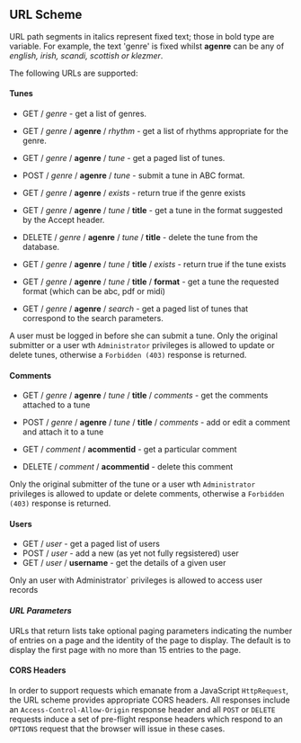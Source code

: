 ## URL Scheme


URL path segments in italics represent fixed text; those in bold type are variable.  For example, the text 'genre' is fixed whilst **agenre** can be any of _english, irish, scandi, scottish or klezmer_.

The following URLs are supported:

#### Tunes

*  GET / _genre_ - get a list of genres.

*  GET / _genre_ / **agenre** / _rhythm_ - get a list of rhythms appropriate for the genre.

*  GET / _genre_ / **agenre** / _tune_ - get a paged list of tunes.

*  POST / _genre_ / **agenre** / _tune_ - submit a tune in ABC format.

*  GET / _genre_ / **agenre** / _exists_ - return true if the genre exists

*  GET / _genre_ / **agenre** / _tune_ / **title** - get a tune in the format suggested by the Accept header.

*  DELETE / _genre_  / **agenre** / _tune_ / **title** - delete the tune from the database.

*  GET / _genre_ / **agenre** / _tune_ / **title** / _exists_ - return true if the tune exists

*  GET / _genre_ / **agenre** / _tune_ / **title** / **format** - get a tune the requested format (which can be abc, pdf or midi)

*  GET / _genre_ / **agenre** / _search_ - get a paged list of tunes that correspond to the search parameters.

A user must be logged in before she can submit a tune. Only the original submitter or a user wth `Administrator` privileges is allowed to update or delete tunes, otherwise a `Forbidden (403)` response is returned.


#### Comments

*  GET / _genre_ / **agenre** / _tune_ / **title** / _comments_ - get the comments attached to a tune

*  POST / _genre_ / **agenre** / _tune_ / **title** / _comments_ - add or edit a comment and attach it to a tune

*  GET / _comment_ / **acommentid** - get a particular comment

*  DELETE / _comment_ / **acommentid** - delete this comment

Only the original submitter of the tune or a user wth `Administrator` privileges is allowed to update or delete comments, otherwise a `Forbidden (403)` response is returned.


#### Users

*  GET / _user_  - get a paged list of users 
*  POST / _user_  - add a new (as yet not fully regsistered) user
*  GET / _user_ / **username** - get the details of a given user

Only an user with Administrator` privileges is allowed to access user records


#### _URL Parameters_

URLs that return lists take optional paging parameters indicating the number of entries on a page and the identity of the page to display. The default is to display the first page with no more than 15 entries to the page.

#### CORS Headers

In order to support requests which emanate from a JavaScript `HttpRequest`, the URL scheme provides appropriate CORS headers.  All responses include an `Access-Control-Allow-Origin` response header and all `POST` or `DELETE` requests induce a set of pre-flight response headers which respond to an `OPTIONS` request that the browser will issue in these cases.